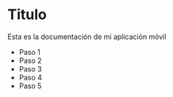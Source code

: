 # Titulo

Esta es la documentación de mi aplicación móvil

- Paso 1
- Paso 2
- Paso 3
- Paso 4
- Paso 5
